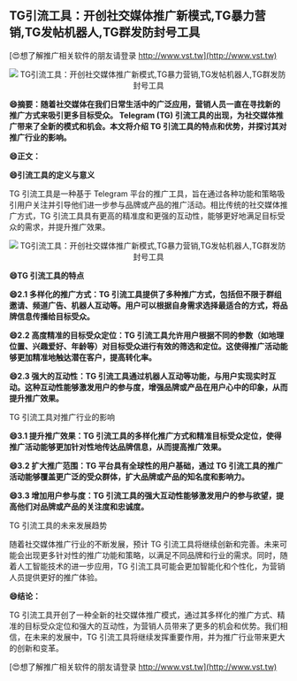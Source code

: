 ## **TG引流工具：开创社交媒体推广新模式,TG暴力营销,TG发帖机器人,TG群发防封号工具**

[😍想了解推广相关软件的朋友请登录 http://www.vst.tw](http://www.vst.tw)

 <center><img src="https://vst.tw/MP4/tuiguang/png/3.png" alt="TG引流工具：开创社交媒体推广新模式,TG暴力营销,TG发帖机器人,TG群发防封号工具"></center>

**😄摘要：随着社交媒体在我们日常生活中的广泛应用，营销人员一直在寻找新的推广方式来吸引更多目标受众。 Telegram (TG) 引流工具的出现，为社交媒体推广带来了全新的模式和机会。本文将介绍 TG 引流工具的特点和优势，并探讨其对推广行业的影响。**

**😄正文：**

**😄引流工具的定义与意义**

TG 引流工具是一种基于 Telegram 平台的推广工具，旨在通过各种功能和策略吸引用户关注并引导他们进一步参与品牌或产品的推广活动。相比传统的社交媒体推广方式，TG 引流工具具有更高的精准度和更强的互动性，能够更好地满足目标受众的需求，并提升推广效果。

 <center><img src="https://vst.tw/MP4/tuiguang/png/2.png" alt="TG引流工具：开创社交媒体推广新模式,TG暴力营销,TG发帖机器人,TG群发防封号工具"></center>

**😄TG 引流工具的特点**

**😄2.1 多样化的推广方式：TG 引流工具提供了多种推广方式，包括但不限于群组邀请、频道广告、机器人互动等。用户可以根据自身需求选择最适合的方式，将品牌信息传播给目标受众。**

**😄2.2 高度精准的目标受众定位：TG 引流工具允许用户根据不同的参数（如地理位置、兴趣爱好、年龄等）对目标受众进行有效的筛选和定位。这使得推广活动能够更加精准地触达潜在客户，提高转化率。**

**😄2.3 强大的互动性：TG 引流工具通过机器人互动等功能，与用户实现实时互动。这种互动性能够激发用户的参与度，增强品牌或产品在用户心中的印象，从而提升推广效果。**

TG 引流工具对推广行业的影响

**😄3.1 提升推广效果：TG 引流工具的多样化推广方式和精准目标受众定位，使得推广活动能够更加针对性地传达品牌信息，从而提高推广效果。**

**😄3.2 扩大推广范围：TG 平台具有全球性的用户基础，通过 TG 引流工具的推广活动能够覆盖更广泛的受众群体，扩大品牌或产品的知名度和影响力。**

**😄3.3 增加用户参与度：TG 引流工具的强大互动性能够激发用户的参与欲望，提高他们对品牌或产品的关注度和忠诚度。**

TG 引流工具的未来发展趋势

随着社交媒体推广行业的不断发展，预计 TG 引流工具将继续创新和完善。未来可能会出现更多针对性的推广功能和策略，以满足不同品牌和行业的需求。同时，随着人工智能技术的进一步应用，TG 引流工具可能会更加智能化和个性化，为营销人员提供更好的推广体验。

**😄结论：**

TG 引流工具开创了一种全新的社交媒体推广模式，通过其多样化的推广方式、精准的目标受众定位和强大的互动性，为营销人员带来了更多的机会和优势。我们相信，在未来的发展中，TG 引流工具将继续发挥重要作用，并为推广行业带来更大的创新和变革。

[😍想了解推广相关软件的朋友请登录 http://www.vst.tw](http://www.vst.tw)



